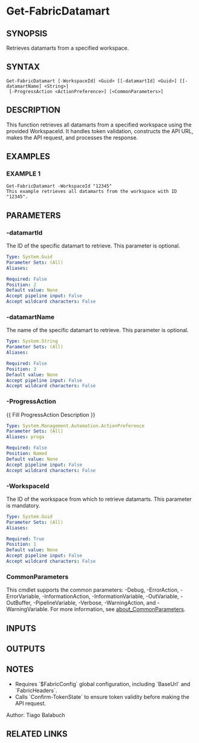 ﻿---
external help file: FabricTools-help.xml
Module Name: FabricTools
online version:
schema: 2.0.0
---

# Get-FabricDatamart

## SYNOPSIS
Retrieves datamarts from a specified workspace.

## SYNTAX

```
Get-FabricDatamart [-WorkspaceId] <Guid> [[-datamartId] <Guid>] [[-datamartName] <String>]
 [-ProgressAction <ActionPreference>] [<CommonParameters>]
```

## DESCRIPTION
This function retrieves all datamarts from a specified workspace using the provided WorkspaceId.
It handles token validation, constructs the API URL, makes the API request, and processes the response.

## EXAMPLES

### EXAMPLE 1
```
Get-FabricDatamart -WorkspaceId "12345"
This example retrieves all datamarts from the workspace with ID "12345".
```

## PARAMETERS

### -datamartId
The ID of the specific datamart to retrieve.
This parameter is optional.

```yaml
Type: System.Guid
Parameter Sets: (All)
Aliases:

Required: False
Position: 2
Default value: None
Accept pipeline input: False
Accept wildcard characters: False
```

### -datamartName
The name of the specific datamart to retrieve.
This parameter is optional.

```yaml
Type: System.String
Parameter Sets: (All)
Aliases:

Required: False
Position: 3
Default value: None
Accept pipeline input: False
Accept wildcard characters: False
```

### -ProgressAction
{{ Fill ProgressAction Description }}

```yaml
Type: System.Management.Automation.ActionPreference
Parameter Sets: (All)
Aliases: proga

Required: False
Position: Named
Default value: None
Accept pipeline input: False
Accept wildcard characters: False
```

### -WorkspaceId
The ID of the workspace from which to retrieve datamarts.
This parameter is mandatory.

```yaml
Type: System.Guid
Parameter Sets: (All)
Aliases:

Required: True
Position: 1
Default value: None
Accept pipeline input: False
Accept wildcard characters: False
```

### CommonParameters
This cmdlet supports the common parameters: -Debug, -ErrorAction, -ErrorVariable, -InformationAction, -InformationVariable, -OutVariable, -OutBuffer, -PipelineVariable, -Verbose, -WarningAction, and -WarningVariable. For more information, see [about_CommonParameters](http://go.microsoft.com/fwlink/?LinkID=113216).

## INPUTS

## OUTPUTS

## NOTES
- Requires \`$FabricConfig\` global configuration, including \`BaseUrl\` and \`FabricHeaders\`.
- Calls \`Confirm-TokenState\` to ensure token validity before making the API request.

Author: Tiago Balabuch

## RELATED LINKS
